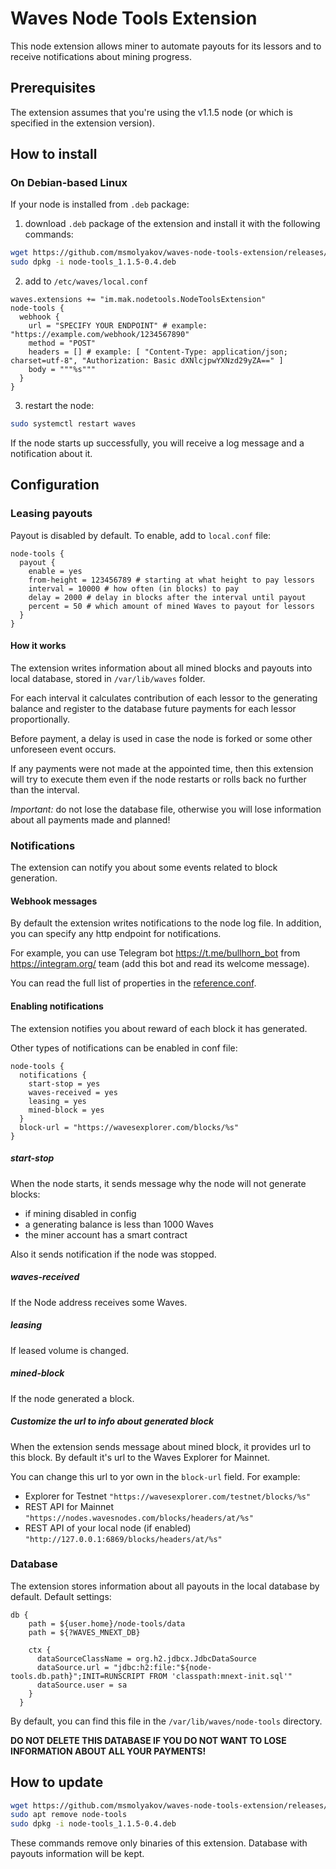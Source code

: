 # Waves Node Tools Extension

This node extension allows miner to automate payouts for its lessors and to receive notifications about mining progress.

## Prerequisites

The extension assumes that you're using the v1.1.5 node (or which is specified in the extension version).

## How to install

### On Debian-based Linux
If your node is installed from `.deb` package:
1. download `.deb` package of the extension and install it with the following commands:
```bash
wget https://github.com/msmolyakov/waves-node-tools-extension/releases/download/v1.1.5-0.4/node-tools_1.1.5-0.4.deb
sudo dpkg -i node-tools_1.1.5-0.4.deb
```
2. add to `/etc/waves/local.conf`
```hocon
waves.extensions += "im.mak.nodetools.NodeToolsExtension"
node-tools {
  webhook {
    url = "SPECIFY YOUR ENDPOINT" # example: "https://example.com/webhook/1234567890"
    method = "POST"
    headers = [] # example: [ "Content-Type: application/json; charset=utf-8", "Authorization: Basic dXNlcjpwYXNzd29yZA==" ]
    body = """%s"""
  }
}
```
3. restart the node:
```bash
sudo systemctl restart waves
```

If the node starts up successfully, you will receive a log message and a notification about it.

## Configuration

### Leasing payouts

Payout is disabled by default. To enable, add to `local.conf` file:

```hocon
node-tools {
  payout {
    enable = yes
    from-height = 123456789 # starting at what height to pay lessors
    interval = 10000 # how often (in blocks) to pay
    delay = 2000 # delay in blocks after the interval until payout
    percent = 50 # which amount of mined Waves to payout for lessors
  }
}
```

#### How it works

The extension writes information about all mined blocks and payouts into local database, stored in `/var/lib/waves` folder.

For each interval it calculates contribution of each lessor to the generating balance and register to the database future payments for each lessor proportionally.

Before payment, a delay is used in case the node is forked or some other unforeseen event occurs.

If any payments were not made at the appointed time, then this extension will try to execute them even if the node restarts or rolls back no further than the interval.

*Important:* do not lose the database file, otherwise you will lose information about all payments made and planned!

### Notifications

The extension can notify you about some events related to block generation.

#### Webhook messages

By default the extension writes notifications to the node log file. In addition, you can specify any http endpoint for notifications.

For example, you can use Telegram bot https://t.me/bullhorn_bot from https://integram.org/ team (add this bot and read its welcome message).

You can read the full list of properties in the [reference.conf](node-tools/src/main/resources/reference.conf).

#### Enabling notifications

The extension notifies you about reward of each block it has generated.

Other types of notifications can be enabled in conf file:
```hocon
node-tools {
  notifications {
    start-stop = yes
    waves-received = yes
    leasing = yes
    mined-block = yes
  }
  block-url = "https://wavesexplorer.com/blocks/%s"
}
```

##### start-stop
When the node starts, it sends message why the node will not generate blocks:
- if mining disabled in config
- a generating balance is less than 1000 Waves
- the miner account has a smart contract

Also it sends notification if the node was stopped.

##### waves-received
If the Node address receives some Waves.

##### leasing
If leased volume is changed.

##### mined-block
If the node generated a block.

##### Customize the url to info about generated block

When the extension sends message about mined block, it provides url to this block. By default it's url to the Waves Explorer for Mainnet.

You can change this url to yor own in the `block-url` field. For example:
- Explorer for Testnet `"https://wavesexplorer.com/testnet/blocks/%s"`
- REST API for Mainnet `"https://nodes.wavesnodes.com/blocks/headers/at/%s"`
- REST API of your local node (if enabled) `"http://127.0.0.1:6869/blocks/headers/at/%s"`

### Database

The extension stores information about all payouts in the local database by default. Default settings:
```hocon
db {
    path = ${user.home}/node-tools/data
    path = ${?WAVES_MNEXT_DB}

    ctx {
      dataSourceClassName = org.h2.jdbcx.JdbcDataSource
      dataSource.url = "jdbc:h2:file:"${node-tools.db.path}";INIT=RUNSCRIPT FROM 'classpath:mnext-init.sql'"
      dataSource.user = sa
    }
  }
```

By default, you can find this file in the `/var/lib/waves/node-tools` directory.

**DO NOT DELETE THIS DATABASE IF YOU DO NOT WANT TO LOSE INFORMATION ABOUT ALL YOUR PAYMENTS!**

## How to update

```bash
wget https://github.com/msmolyakov/waves-node-tools-extension/releases/download/v1.1.5-0.4/node-tools_1.1.5-0.4.deb
sudo apt remove node-tools
sudo dpkg -i node-tools_1.1.5-0.4.deb
```

These commands remove only binaries of this extension. Database with payouts information will be kept.
